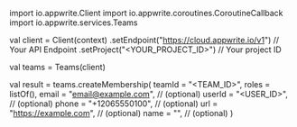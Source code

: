 import io.appwrite.Client
import io.appwrite.coroutines.CoroutineCallback
import io.appwrite.services.Teams

val client = Client(context)
    .setEndpoint("https://cloud.appwrite.io/v1") // Your API Endpoint
    .setProject("<YOUR_PROJECT_ID>") // Your project ID

val teams = Teams(client)

val result = teams.createMembership(
    teamId = "<TEAM_ID>", 
    roles = listOf(), 
    email = "email@example.com", // (optional)
    userId = "<USER_ID>", // (optional)
    phone = "+12065550100", // (optional)
    url = "https://example.com", // (optional)
    name = "<NAME>", // (optional)
)